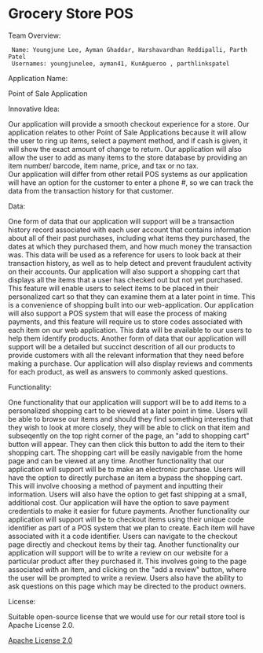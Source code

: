 # Grocery Store POS 
 Team Overview: 

     Name: Youngjune Lee, Ayman Ghaddar, Harshavardhan Reddipalli, Parth Patel
     Usernames: youngjunelee, ayman41, KunAgueroo , parthlinkspatel

 Application Name: 
 
 Point of Sale Application

 Innovative Idea: 

 Our application will provide a smooth checkout experience for a store.
 Our application relates to other Point of Sale Applications because it will allow the user to ring up items, select a payment method, and if cash is given, it will show the exact amount of change to return. Our application will also allow the user to add as many items to the store database by providing an item number/ barcode, item name, price, and tax or no tax.  
 Our application will differ from other retail POS systems as our application will have an option for the customer to enter a phone #, so we can track the data from the transaction history for that customer.

 Data: 

 One form of data that our application will support will be a transaction history record associated with each user account that contains information about all of their past purchases, including what items they purchased, the dates at which they purchased them, and how much money the transaction was. This data will be used as a reference for users to look back at their transaction history, as well as to help detect and prevent fraudulent activity on their accounts. Our application will also support a shopping cart that displays all the items that a user has checked out but not yet purchased. This feature will enable users to select items to be placed in their personalized cart so that they can examine them at a later point in time. This is a convenience of shopping built into our web-application. Our application will also support a POS system that will ease the process of making payments, and this feature will require us to store codes associated with each item on our web application. This data will be available to our users to help them identify products. Another form of data that our application will support will be a detailed but succinct descrition of all our products to provide customers with all the relevant information that they need before making a purchase. Our application will also display reviews and comments for each product, as well as answers to commonly asked questions.

 Functionality: 

 One functionality that our application will support will be to add items to a personalized shopping cart to be viewed at a later point in time. Users will be able to browse our items and should they find something interesting that they wish to look at more closely, they will be able to click on that item and subseqently on the top right corner of the page, an "add to shopping cart" button will appear. They can then click this button to add the item to their shopping cart. The shopping cart will be easily navigable from the home page and can be viewed at any time. Another functionality that our application will support will be to make an electronic purchase. Users will have the option to directly purchase an item a bypass the shopping cart. This will involve choosing a method of payment and inputting their information. Users will also have the option to get fast shipping at a small, additional cost. Our application will have the option to save payment credentials to make it easier for future payments. Another functionality our application will support will be to checkout items using their unique code identifier as part of a POS system that we plan to create. Each item will have associated with it a code identifier. Users can navigate to the checkout page directly and checkout items by their tag. Another functionality our application will support will be to write a review on our website for a particular product after they purchased it. This involves going to the page associated with an item, and clicking on the "add a review" button, where the user will be prompted to write a review. Users also have the ability to ask questions on this page which may be directed to the product owners. 

 License: 

 Suitable open-source license that we would use for our retail store tool is Apache License 2.0.

[Apache License 2.0](https://opensource.org/license/apache-2-0/)
